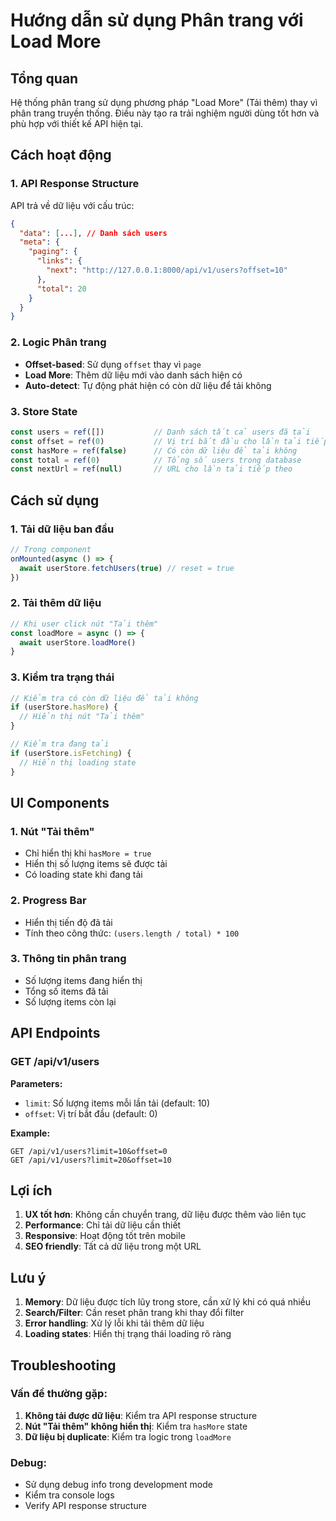 # Hướng dẫn sử dụng Phân trang với Load More

## Tổng quan
Hệ thống phân trang sử dụng phương pháp "Load More" (Tải thêm) thay vì phân trang truyền thống. Điều này tạo ra trải nghiệm người dùng tốt hơn và phù hợp với thiết kế API hiện tại.

## Cách hoạt động

### 1. API Response Structure
API trả về dữ liệu với cấu trúc:
```json
{
  "data": [...], // Danh sách users
  "meta": {
    "paging": {
      "links": {
        "next": "http://127.0.0.1:8000/api/v1/users?offset=10"
      },
      "total": 20
    }
  }
}
```

### 2. Logic Phân trang
- **Offset-based**: Sử dụng `offset` thay vì `page`
- **Load More**: Thêm dữ liệu mới vào danh sách hiện có
- **Auto-detect**: Tự động phát hiện có còn dữ liệu để tải không

### 3. Store State
```javascript
const users = ref([])           // Danh sách tất cả users đã tải
const offset = ref(0)           // Vị trí bắt đầu cho lần tải tiếp theo
const hasMore = ref(false)      // Có còn dữ liệu để tải không
const total = ref(0)            // Tổng số users trong database
const nextUrl = ref(null)       // URL cho lần tải tiếp theo
```

## Cách sử dụng

### 1. Tải dữ liệu ban đầu
```javascript
// Trong component
onMounted(async () => {
  await userStore.fetchUsers(true) // reset = true
})
```

### 2. Tải thêm dữ liệu
```javascript
// Khi user click nút "Tải thêm"
const loadMore = async () => {
  await userStore.loadMore()
}
```

### 3. Kiểm tra trạng thái
```javascript
// Kiểm tra có còn dữ liệu để tải không
if (userStore.hasMore) {
  // Hiển thị nút "Tải thêm"
}

// Kiểm tra đang tải
if (userStore.isFetching) {
  // Hiển thị loading state
}
```

## UI Components

### 1. Nút "Tải thêm"
- Chỉ hiển thị khi `hasMore = true`
- Hiển thị số lượng items sẽ được tải
- Có loading state khi đang tải

### 2. Progress Bar
- Hiển thị tiến độ đã tải
- Tính theo công thức: `(users.length / total) * 100`

### 3. Thông tin phân trang
- Số lượng items đang hiển thị
- Tổng số items đã tải
- Số lượng items còn lại

## API Endpoints

### GET /api/v1/users
**Parameters:**
- `limit`: Số lượng items mỗi lần tải (default: 10)
- `offset`: Vị trí bắt đầu (default: 0)

**Example:**
```
GET /api/v1/users?limit=10&offset=0
GET /api/v1/users?limit=20&offset=10
```

## Lợi ích

1. **UX tốt hơn**: Không cần chuyển trang, dữ liệu được thêm vào liên tục
2. **Performance**: Chỉ tải dữ liệu cần thiết
3. **Responsive**: Hoạt động tốt trên mobile
4. **SEO friendly**: Tất cả dữ liệu trong một URL

## Lưu ý

1. **Memory**: Dữ liệu được tích lũy trong store, cần xử lý khi có quá nhiều
2. **Search/Filter**: Cần reset phân trang khi thay đổi filter
3. **Error handling**: Xử lý lỗi khi tải thêm dữ liệu
4. **Loading states**: Hiển thị trạng thái loading rõ ràng

## Troubleshooting

### Vấn đề thường gặp:
1. **Không tải được dữ liệu**: Kiểm tra API response structure
2. **Nút "Tải thêm" không hiển thị**: Kiểm tra `hasMore` state
3. **Dữ liệu bị duplicate**: Kiểm tra logic trong `loadMore`

### Debug:
- Sử dụng debug info trong development mode
- Kiểm tra console logs
- Verify API response structure
